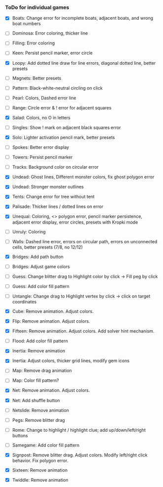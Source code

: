 ### ToDo for individual games

- [X] Boats: Change error for incomplete boats, adjacent boats, and wrong boat numbers
- [ ] Dominosa: Error coloring, thicker line
- [ ] Filling: Error coloring
- [ ] Keen: Persist pencil marker, error circle 
- [X] Loopy: Add dotted line draw for line errors, diagonal dotted line, better presets
- [ ] Magnets: Better presets
- [ ] Pattern: Black-white-neutral circling on click
- [ ] Pearl: Colors, Dashed error line
- [ ] Range: Circle error & ! error for adjacent squares
- [X] Salad: Colors, no O in letters
- [ ] Singles: Show ! mark on adjacent black squares error
- [X] Solo: Lighter activation pencil mark, better presets
- [ ] Spokes: Better error display
- [ ] Towers: Persist pencil marker
- [ ] Tracks: Background color on circular error
- [X] Undead: Ghost lines, Different monster colors, fix ghost polygon error
- [X] Undead: Stronger monster outlines
- [X] Tents: Change error for tree without tent
- [X] Palisade: Thicker lines / dotted lines on error
- [X] Unequal: Coloring, <> polygon error, pencil marker persistence, adjacent error display, error circles, presets with Kropki mode
- [ ] Unruly: Coloring
- [ ] Walls: Dashed line error, errors on circular path, errors on unconnected cells, better presets (7/8, no 12/12)
- [X] Bridges: Add path button
- [ ] Bridges: Adjust game colors
- [ ] Guess: Change blitter drag to Highlight color by click -> Fill peg by click
- [ ] Guess: Add color fill pattern
- [ ] Untangle: Change drag to Highlight vertex by click -> click on target coordinates
- [X] Cube: Remove animation. Adjust colors.
- [X] Flip: Remove animation. Adjust colors.
- [X] Fifteen: Remove animation. Adjust colors. Add solver hint mechanism.
- [ ] Flood: Add color fill pattern
- [X] Inertia: Remove animation
- [X] Inertia: Adjust colors, thicker grid lines, modify gem icons
- [ ] Map: Remove drag animation
- [ ] Map: Color fill pattern?
- [X] Net: Remove animation. Adjust colors.
- [X] Net: Add shuffle button
- [ ] Netslide: Remove animation
- [ ] Pegs: Remove blitter drag
- [ ] Rome: Change to highlight / highlight clue; add up/down/left/right buttons
- [ ] Samegame: Add color fill pattern
- [X] Signpost: Remove blitter drag. Adjust colors. Modify left/right click behavior. Fix polygon error.
- [X] Sixteen: Remove animation
- [X] Twiddle: Remove animation


